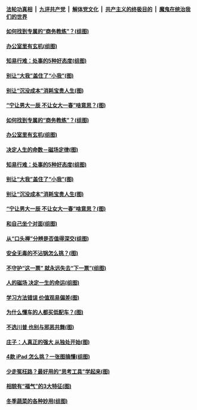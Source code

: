 

####  [法轮功真相](../../../../basic/blob/master/README.md?t=11210602) &nbsp;|&nbsp; [九评共产党](../../../../9ping.md/blob/master/README.md?t=11210602) &nbsp;|&nbsp; [解体党文化](../../../../jtdwh.md/blob/master/README.md?t=11210602)  &nbsp;|&nbsp; [共产主义的终极目的](../../../../gczydzjmd.md/blob/master/README.md?t=11210602) &nbsp;|&nbsp; [魔鬼在统治我们的世界](../../../../mgztzwmdsj.md/blob/master/README.md?t=11210602) 

#### [如何找到专属的“商务教练”？(组图)](../pages/p8/952053.md?t=11210602) 

#### [办公室里有玄机(组图)](../pages/p8/953224.md?t=11210602) 

#### [知易行难：处事的5种好态度(组图)](../pages/p8/953134.md?t=11210602) 

#### [别让“大我”盖住了“小我”(图)](../pages/p8/952049.md?t=11210602) 

#### [别让“沉没成本”消耗宝贵人生(图)](../pages/p8/953091.md?t=11210602) 

#### [“宁让男大一辰 不让女大一春”啥意思？(图)](../pages/p8/952977.md?t=11210602) 

#### [如何找到专属的“商务教练”？(组图)](../pages/p8/952053.md?t=11210602) 

#### [办公室里有玄机(组图)](../pages/p8/953224.md?t=11210602) 

#### [决定人生的命数－磁场定律(图)](../pages/p8/953195.md?t=11210602) 

#### [知易行难：处事的5种好态度(组图)](../pages/p8/953134.md?t=11210602) 

#### [别让“大我”盖住了“小我”(图)](../pages/p8/952049.md?t=11210602) 

#### [别让“沉没成本”消耗宝贵人生(图)](../pages/p8/953091.md?t=11210602) 

#### [“宁让男大一辰 不让女大一春”啥意思？(图)](../pages/p8/952977.md?t=11210602) 

#### [和自己坐个对面(组图)](../pages/p8/952904.md?t=11210602) 

#### [从“口头禅”分辨是否值得深交(组图)](../pages/p8/952052.md?t=11210602) 

#### [安全无毒的不沾锅怎么挑？(图)](../pages/p8/952966.md?t=11210602) 

#### [不守护“这一票” 就永远失去“下一票”(组图)](../pages/p8/952862.md?t=11210602) 

#### [人的磁场 决定一生的命运(组图)](../pages/p8/952350.md?t=11210602) 

#### [学习方法错误 价值观易偏差(图)](../pages/p8/952854.md?t=11210602) 

#### [为什么懂车的人都买低配车？(图)](../pages/p8/952841.md?t=11210602) 

#### [不选川普 也别与邪恶共舞(图)](../pages/p8/952814.md?t=11210602) 

#### [庄子：人真正的强大 从独处开始(图)](../pages/p8/952355.md?t=11210602) 

#### [4款 iPad 怎么挑？一张图搞懂(组图)](../pages/p8/952739.md?t=11210602) 

#### [少走冤枉路？最好用的“思考工具”学起来(图)](../pages/p8/952738.md?t=11210602) 

#### [相貌有“福气”的3大特征(图)](../pages/p8/952664.md?t=11210602) 

#### [冬季蔬菜的各种妙用(组图)](../pages/p8/952521.md?t=11210602) 

